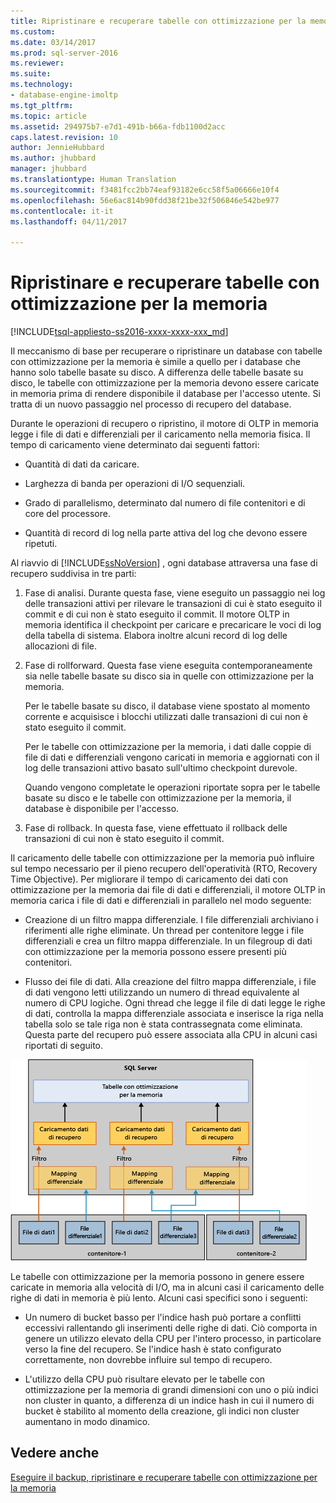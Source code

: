 ```yaml
---
title: Ripristinare e recuperare tabelle con ottimizzazione per la memoria | Microsoft Docs
ms.custom: 
ms.date: 03/14/2017
ms.prod: sql-server-2016
ms.reviewer: 
ms.suite: 
ms.technology:
- database-engine-imoltp
ms.tgt_pltfrm: 
ms.topic: article
ms.assetid: 294975b7-e7d1-491b-b66a-fdb1100d2acc
caps.latest.revision: 10
author: JennieHubbard
ms.author: jhubbard
manager: jhubbard
ms.translationtype: Human Translation
ms.sourcegitcommit: f3481fcc2bb74eaf93182e6cc58f5a06666e10f4
ms.openlocfilehash: 56e6ac814b90fdd38f21be32f506846e542be977
ms.contentlocale: it-it
ms.lasthandoff: 04/11/2017

---
```

# <a name="restore-and-recovery-of-memory-optimized-tables"></a>Ripristinare e recuperare tabelle con ottimizzazione per la memoria
[!INCLUDE[tsql-appliesto-ss2016-xxxx-xxxx-xxx_md](../../includes/tsql-appliesto-ss2016-xxxx-xxxx-xxx-md.md)]

  Il meccanismo di base per recuperare o ripristinare un database con tabelle con ottimizzazione per la memoria è simile a quello per i database che hanno solo tabelle basate su disco. A differenza delle tabelle basate su disco, le tabelle con ottimizzazione per la memoria devono essere caricate in memoria prima di rendere disponibile il database per l'accesso utente. Si tratta di un nuovo passaggio nel processo di recupero del database.  
  
 Durante le operazioni di recupero o ripristino, il motore di OLTP in memoria legge i file di dati e differenziali per il caricamento nella memoria fisica. Il tempo di caricamento viene determinato dai seguenti fattori:  
  
-   Quantità di dati da caricare.  
  
-   Larghezza di banda per operazioni di I/O sequenziali.  
  
-   Grado di parallelismo, determinato dal numero di file contenitori e di core del processore.  
  
-   Quantità di record di log nella parte attiva del log che devono essere ripetuti.  
  
 Al riavvio di [!INCLUDE[ssNoVersion](../../includes/ssnoversion-md.md)] , ogni database attraversa una fase di recupero suddivisa in tre parti:  
  
1.  Fase di analisi. Durante questa fase, viene eseguito un passaggio nei log delle transazioni attivi per rilevare le transazioni di cui è stato eseguito il commit e di cui non è stato eseguito il commit. Il motore OLTP in memoria identifica il checkpoint per caricare e precaricare le voci di log della tabella di sistema. Elabora inoltre alcuni record di log delle allocazioni di file.  
  
2.  Fase di rollforward. Questa fase viene eseguita contemporaneamente sia nelle tabelle basate su disco sia in quelle con ottimizzazione per la memoria.  
  
     Per le tabelle basate su disco, il database viene spostato al momento corrente e acquisisce i blocchi utilizzati dalle transazioni di cui non è stato eseguito il commit.  
  
     Per le tabelle con ottimizzazione per la memoria, i dati dalle coppie di file di dati e differenziali vengono caricati in memoria e aggiornati con il log delle transazioni attivo basato sull'ultimo checkpoint durevole.  
  
     Quando vengono completate le operazioni riportate sopra per le tabelle basate su disco e le tabelle con ottimizzazione per la memoria, il database è disponibile per l'accesso.  
  
3.  Fase di rollback. In questa fase, viene effettuato il rollback delle transazioni di cui non è stato eseguito il commit.  
  
 Il caricamento delle tabelle con ottimizzazione per la memoria può influire sul tempo necessario per il pieno recupero dell'operatività (RTO, Recovery Time Objective). Per migliorare il tempo di caricamento dei dati con ottimizzazione per la memoria dai file di dati e differenziali, il motore OLTP in memoria carica i file di dati e differenziali in parallelo nel modo seguente:  
  
-   Creazione di un filtro mappa differenziale. I file differenziali archiviano i riferimenti alle righe eliminate. Un thread per contenitore legge i file differenziali e crea un filtro mappa differenziale. In un filegroup di dati con ottimizzazione per la memoria possono essere presenti più contenitori.  
  
-   Flusso dei file di dati.  Alla creazione del filtro mappa differenziale, i file di dati vengono letti utilizzando un numero di thread equivalente al numero di CPU logiche. Ogni thread che legge il file di dati legge le righe di dati, controlla la mappa differenziale associata e inserisce la riga nella tabella solo se tale riga non è stata contrassegnata come eliminata. Questa parte del recupero può essere associata alla CPU in alcuni casi riportati di seguito.  
  
 ![Tabelle con ottimizzazione per la memoria.](../../relational-databases/in-memory-oltp/media/memory-optimized-tables.gif "Tabelle con ottimizzazione per la memoria.")  
  
 Le tabelle con ottimizzazione per la memoria possono in genere essere caricate in memoria alla velocità di I/O, ma in alcuni casi il caricamento delle righe di dati in memoria è più lento. Alcuni casi specifici sono i seguenti:  
  
-   Un numero di bucket basso per l'indice hash può portare a conflitti eccessivi rallentando gli inserimenti delle righe di dati. Ciò comporta in genere un utilizzo elevato della CPU per l'intero processo, in particolare verso la fine del recupero. Se l'indice hash è stato configurato correttamente, non dovrebbe influire sul tempo di recupero.  
  
-   L'utilizzo della CPU può risultare elevato per le tabelle con ottimizzazione per la memoria di grandi dimensioni con uno o più indici non cluster in quanto, a differenza di un indice hash in cui il numero di bucket è stabilito al momento della creazione, gli indici non cluster aumentano in modo dinamico.  
  
## <a name="see-also"></a>Vedere anche  
 [Eseguire il backup, ripristinare e recuperare tabelle con ottimizzazione per la memoria](http://msdn.microsoft.com/library/3f083347-0fbb-4b19-a6fb-1818d545e281)  
  
  
